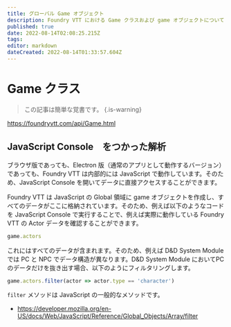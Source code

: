 ```yaml
---
title: グローバル Game オブジェクト
description: Foundry VTT における Game クラスおよび game オブジェクトについて
published: true
date: 2022-08-14T02:08:25.215Z
tags: 
editor: markdown
dateCreated: 2022-08-14T01:33:57.604Z
---
```


# Game クラス

> この記事は簡単な覚書です。
{.is-warning}

https://foundryvtt.com/api/Game.html

## JavaScript Console　をつかった解析

ブラウザ版であっても、Electron 版（通常のアプリとして動作するバージョン）であっても、Foundry VTT は内部的には JavaScript で動作しています。そのため、JavaScript Console を開いてデータに直接アクセスすることができます。

Foundry VTT は JavaScript の Global 領域に game オブジェクトを作成し、すべてのデータがここに格納されています。そのため、例えば以下のようなコードを JavaScript Console で実行することで、例えば実際に動作している Foundry VTT の Actor データを確認することができます。

```javascript
game.actors
```

これにはすべてのデータが含まれます。そのため、例えば D&D System Module では PC と NPC でデータ構造が異なります。D&D System Module においてPCのデータだけを抜き出す場合、以下のようにフィルタリングします。

```javascript
game.actors.filter(actor => actor.type == 'character')
```

`filter` メソッドは JavaScript の一般的なメソッドです。

- https://developer.mozilla.org/en-US/docs/Web/JavaScript/Reference/Global_Objects/Array/filter
